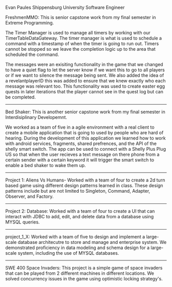 Evan Paules
Shippensburg University
Software Engineer

FreshmenMMO: This is senior capstone work from my final semester in Extreme Programming. 

The Timer Manager is used to manage all timers by working with our TimerTableDataGateway. The timer manager is what is used to schedule a command with a timestamp of when the timer is going to run out. Timers cannot be stopped so we leave the completion logic up to the area that scheduled the command.

The messages were an exisiting functionality in the game that we changed to have a quiet flag to let the server know if we want this to go to all players or if we want to silence the message being sent. We also added the idea of a revelantplayerID this was added to ensure that we knew exactly who each message was relevant too. This functionality was used to create easter egg quests in later iterations that the player cannot see in the quest log but can be completed.

---------------------------------------------------------------------------------------------------------------------------

Bed Shaker: This is another senior capstone work from my final semester in Interdisiplinary Developemnt.

We worked as a team of five in a agile environment with a real client to create a mobile application that is going to used by people who are hard of hearing. During the development of this application we learned how to work with android services, fragments, shared prefrences, and the API of the shelly smart switch. The app can be used to connect with a Shelly Plus Plug US so that when the user recieves a text message on there phone from a certain sender with a certain keyword it will trigger the smart switch to enable a bed shaker to wake them up.

---------------------------------------------------------------------------------------------------------------------------

Project 1: Aliens Vs Humans- Worked with a team of four to create a 2d turn based game using different design patterns learned in class. These design patterns include but are not limited to Singleton, Command, Adapter, Observer, and Factory.

---------------------------------------------------------------------------------------------------------------------------

Project 2: Database: Worked with a team of four to create a UI that can interact with JDBC to add, edit, and delete data from a database using MYSQL queries.

---------------------------------------------------------------------------------------------------------------------------

project_1_X: Worked with a team of five to design and implement a large-scale database architecutre to store and manage and enterprise system. We demonstrated proficiency in data modeling and schema design for a large-scale system, including the use of MYSQL databases.

---------------------------------------------------------------------------------------------------------------------------
SWE 400 Space Invaders: This project is a simple game of space invaders that can be played from 2 different machines in different locations. We solved concurrency issues in the game using optimistic locking strategy's. 
